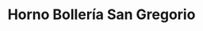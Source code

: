 ---
title: "Horno Bollería San Gregorio"
url: /torrent/horno-bolleria-san-gregorio/
shop: panadería
---